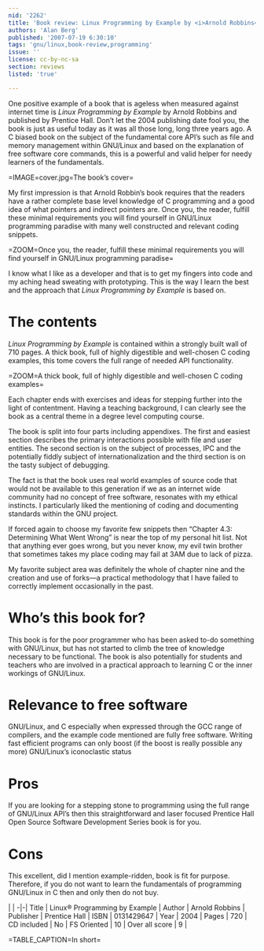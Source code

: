 ```yaml
---
nid: '2262'
title: 'Book review: Linux Programming by Example by <i>Arnold Robbins</i>'
authors: 'Alan Berg'
published: '2007-07-19 6:30:10'
tags: 'gnu/linux,book-review,programming'
issue: ''
license: cc-by-nc-sa
section: reviews
listed: 'true'

---
```

One positive example of a book that is ageless when measured against internet time is _Linux Programming by Example_ by Arnold Robbins and published by Prentice Hall. Don’t let the 2004 publishing date fool you, the book is just as useful today as it was all those long, long three years ago. A C biased book on the subject of the fundamental core API’s such as file and memory management within GNU/Linux and based on the explanation of free software core commands, this is a powerful and valid helper for needy learners of the fundamentals.


=IMAGE=cover.jpg=The book’s cover=

My first impression is that Arnold Robbin’s book requires that the readers have a rather complete base level knowledge of C programming and a good idea of what pointers and indirect pointers are. Once you, the reader, fulfill these minimal requirements you will find yourself in GNU/Linux programming paradise with many well constructed and relevant coding snippets.


=ZOOM=Once you, the reader, fulfill these minimal requirements you will find yourself in GNU/Linux programming paradise=

I know what I like as a developer and that is to get my fingers into code and my aching head sweating with prototyping. This is the way I learn the best and the approach that _Linux Programming by Example_ is based on.


# The contents

_Linux Programming by Example_ is contained within a strongly built wall of 710 pages. A thick book, full of highly digestible and well-chosen C coding examples, this tome covers the full range of needed API functionality.


=ZOOM=A thick book, full of highly digestible and well-chosen C coding examples=

Each chapter ends with exercises and ideas for stepping further into the light of contentment. Having a teaching background, I can clearly see the book as a central theme in a degree level computing course.

The book is split into four parts including appendixes. The first and easiest section describes the primary interactions possible with file and user entities. The second section is on the subject of processes, IPC and the potentially fiddly subject of internationalization and the third section is on the tasty subject of debugging.

The fact is that the book uses real world examples of source code that would not be available to this generation if we as an internet wide community had no concept of free software, resonates with my ethical instincts. I particularly liked the mentioning of coding and documenting standards within the GNU project.

If forced again to choose my favorite few snippets then “Chapter 4.3: Determining What Went Wrong” is near the top of my personal hit list. Not that anything ever goes wrong, but you never know, my evil twin brother that sometimes takes my place coding may fail at 3AM due to lack of pizza.

My favorite subject area was definitely the whole of chapter nine and the creation and use of forks—a practical methodology that I have failed to correctly implement occasionally in the past.


# Who’s this book for?

This book is for the poor programmer who has been asked to-do something with GNU/Linux, but has not started to climb the tree of knowledge necessary to be functional. The book is also potentially for students and teachers who are involved in a practical approach to learning C or the inner workings of GNU/Linux.


# Relevance to free software

GNU/Linux, and C especially when expressed through the GCC range of compilers, and the example code mentioned are fully free software. Writing fast efficient programs can only boost (if the boost is really possible any more) GNU/Linux’s iconoclastic status


# Pros

If you are looking for a stepping stone to programming using the full range of GNU/Linux API’s then this straightforward and laser focused Prentice Hall Open Source Software Development Series book is for you.


# Cons

This excellent, did I mention example-ridden, book is fit for purpose. Therefore, if you do not want to learn the fundamentals of programming GNU/Linux in C then and only then do not buy.


 | |
-|-|
Title | Linux® Programming by Example | 
Author | Arnold Robbins | 
Publisher | Prentice Hall | 
ISBN | 0131429647 | 
Year | 2004 | 
Pages | 720 | 
CD included | No | 
FS Oriented | 10 | 
Over all score | 9 | 

=TABLE_CAPTION=In short=

